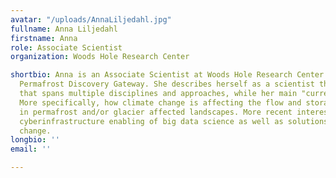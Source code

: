 ```yaml
---
avatar: "/uploads/AnnaLiljedahl.jpg"
fullname: Anna Liljedahl
firstname: Anna
role: Associate Scientist
organization: Woods Hole Research Center

shortbio: Anna is an Associate Scientist at Woods Hole Research Center and PI of the
  Permafrost Discovery Gateway. She describes herself as a scientist that enjoys science
  that spans multiple disciplines and approaches, while her main "currency" is water.
  More specifically, how climate change is affecting the flow and storage of water
  in permafrost and/or glacier affected landscapes. More recent interests include
  cyberinfrastructure enabling of big data science as well as solutions to climate
  change.
longbio: ''
email: ''

---
```

